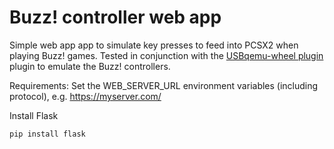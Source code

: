 # Buzz! controller web app
Simple web app app to simulate key presses to feed into PCSX2 when playing Buzz! games. Tested in conjunction with the [USBqemu-wheel plugin](https://github.com/jackun/USBqemu-wheel) plugin to emulate the Buzz! controllers.

Requirements:
Set the WEB_SERVER_URL environment variables (including protocol), e.g. https://myserver.com/

Install Flask
```
pip install flask
```
